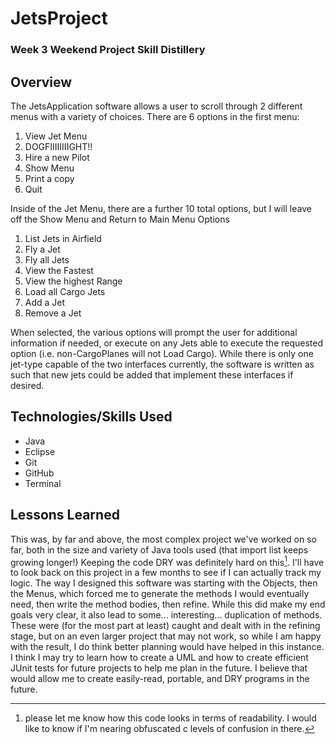 # JetsProject

### Week 3 Weekend Project Skill Distillery

## Overview
The JetsApplication software allows a user to scroll through 2 different menus with a variety of choices. There are 6 options in the first menu:
1. View Jet Menu
2. DOGFIIIIIIIIGHT!!
3. Hire a new Pilot
4. Show Menu
5. Print a copy
6. Quit

Inside of the Jet Menu, there are a further 10 total options, but I will leave off the Show Menu and Return to Main Menu Options
1. List Jets in Airfield
2. Fly a Jet
3. Fly all Jets
4. View the Fastest
5. View the highest Range
6. Load all Cargo Jets
7. Add a Jet
8. Remove a Jet

When selected, the various options will prompt the user for additional information if needed, or execute on any Jets able to execute the requested option (i.e. non-CargoPlanes will not Load Cargo). While there is only one jet-type capable of the two interfaces currently, the software is written as such that new jets could be added that implement these interfaces if desired.

## Technologies/Skills Used

* Java
* Eclipse
* Git
* GitHub
* Terminal

## Lessons Learned
This was, by far and above, the most complex project we've worked on so far, both in the size and variety of Java tools used (that import list keeps growing longer!) Keeping the code DRY was definitely hard on this[^note]. I'll have to look back on this project in a few months to see if I can actually track my logic. The way I designed this software was starting with the Objects, then the Menus, which forced me to generate the methods I would eventually need, then write the method bodies, then refine. While this did make my end goals very clear, it also lead to some... interesting... duplication of methods. These were (for the most part at least) caught and dealt with in the refining stage, but on an even larger project that may not work, so while I am happy with the result, I do think better planning would have helped in this instance. I think I may try to learn how to create a UML and how to create efficient JUnit tests for future projects to help me plan in the future. I believe that would allow me to create easily-read, portable, and DRY programs in the future.

[^note]: please let me know how this code looks in terms of readability. I would like to know if I'm nearing obfuscated c levels of confusion in there. 